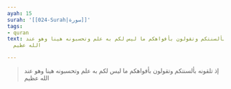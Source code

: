 ```yaml
---
ayah: 15
surah: '[[024-Surah|سورة]]'
tags:
- quran
text: إذ تلقونه بألسنتكم وتقولون بأفواهكم ما ليس لكم به علم وتحسبونه هينا وهو عند
  الله عظيم

---
```

> إذ تلقونه بألسنتكم وتقولون بأفواهكم ما ليس لكم به علم وتحسبونه هينا وهو عند الله عظيم
